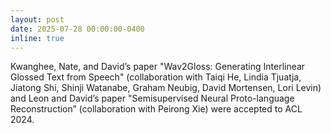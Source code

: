 ```yaml
---
layout: post
date: 2025-07-28 00:00:00-0400
inline: true
---
```


Kwanghee, Nate, and David&rsquo;s paper "Wav2Gloss: Generating Interlinear Glossed Text from Speech" (collaboration with Taiqi He, Lindia Tjuatja, Jiatong Shi, Shinji Watanabe, Graham Neubig, David Mortensen, Lori Levin) and Leon and David&rsquo;s paper "Semisupervised Neural Proto-language Reconstruction” (collaboration with Peirong Xie) were accepted to ACL 2024.
